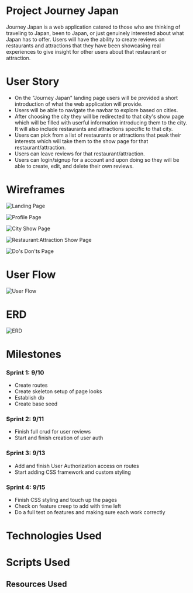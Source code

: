 # Project Journey Japan
Journey Japan is a web application catered to those who are thinking of traveling to Japan, been to Japan, or just genuinely interested about what Japan has to offer. Users will have the ability to create reviews on restaurants and attractions that they have been showcasing real experiences to give insight for other users about that restaurant or attraction. 

# User Story
- On the "Journey Japan" landing page users will be provided a short introduction of what the web application will provide.
- Users will be able to navigate the navbar to explore based on cities.
- After choosing the city they will be redirected to that city's show page which will be filled with userful information introducing them to the city. It will also include restaurants and attractions specific to that city.
- Users can pick from a list of restaurants or attractions that peak their interests which will take them to the show page for that restaurant/attraction. 
- Users can leave reviews for that restaurant/attraction.
- Users can login/signup for a account and upon doing so they will be able to create, edit, and delete their own reviews.

# Wireframes
![Landing Page](https://user-images.githubusercontent.com/85213417/132397340-0a684ed9-2f86-4292-bc9d-df3eb97c9f8c.png)

![Profile Page](https://user-images.githubusercontent.com/85213417/132394600-dba3e17e-f088-4852-8c6b-9082dcf6630d.png)

![City Show Page](https://user-images.githubusercontent.com/85213417/132394634-4f889b99-9451-4b73-8dfc-e99fa7a13908.png)

![Restaurant:Attraction Show Page](https://user-images.githubusercontent.com/85213417/132394639-e88c6b33-a9e6-459d-9bb6-2f85df638e65.png)

![Do's   Don'ts Page](https://user-images.githubusercontent.com/85213417/132394649-82a9fd59-04ee-4efd-a7a8-c93888128a6f.png)

# User Flow
![User Flow](https://user-images.githubusercontent.com/85213417/132397366-877b8b96-7fe7-49a7-bc71-03ae282b1056.png)

# ERD
![ERD](https://user-images.githubusercontent.com/85213417/132441169-91cd07a8-83a1-4164-bfc5-34e77ba57dae.png)

# Milestones
### Sprint 1: 9/10
- Create routes
- Create skeleton setup of page looks
- Establish db
- Create base seed

### Sprint 2: 9/11 
- Finish full crud for user reviews 
- Start and finish creation of user auth

### Sprint 3: 9/13
- Add and finish User Authorization access on routes
- Start adding CSS framework and custom styling

### Sprint 4: 9/15
- Finish CSS styling and touch up the pages 
- Check on feature creep to add with time left
- Do a full test on features and making sure each work correctly  

# Technologies Used 

# Scripts Used

## Resources Used
